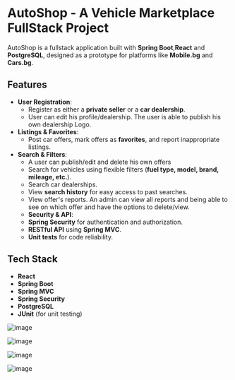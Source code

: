 # AutoShop - A Vehicle Marketplace FullStack Project

AutoShop is a fullstack application built with **Spring Boot**,**React** and **PostgreSQL**, designed as a prototype for platforms like **Mobile.bg** and **Cars.bg**.

## Features

- **User Registration**:
  - Register as either a **private seller** or a **car dealership**.
  - User can edit his profile/dealership. The user is able to publish his own dealership Logo.
- **Listings & Favorites**:
  - Post car offers, mark offers as **favorites**, and report inappropriate listings.
- **Search & Filters**:
  - A user can publish/edit and delete his own offers
  - Search for vehicles using flexible filters (**fuel type, model, brand, mileage, etc.**).
  - Search car dealerships.
  - View **search history** for easy access to past searches.
  - View offer's reports. An admin can view all reports and being able to see on which offer and have the options to delete/view.
  - **Security & API**:
  - **Spring Security** for authentication and authorization.
  - **RESTful API** using **Spring MVC**.
  - **Unit tests** for code reliability.

## Tech Stack

- **React**
- **Spring Boot**
- **Spring MVC**
- **Spring Security**
- **PostgreSQL**
- **JUnit** (for unit testing)

![image](https://github.com/user-attachments/assets/feb56839-4bd3-4224-8227-3594e4b95ecd)

![image](https://github.com/user-attachments/assets/13f8a3dd-bd90-42c9-ac02-ce4a259ecbc7)

![image](https://github.com/user-attachments/assets/2415d446-1308-430c-b4d9-5c28e3e74aa3)

![image](https://github.com/user-attachments/assets/0f7db47b-d75a-41ce-81a7-bffb7d09ce99)








